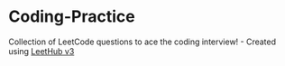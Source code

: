 # Coding-Practice
Collection of LeetCode questions to ace the coding interview! - Created using [LeetHub v3](https://github.com/raphaelheinz/LeetHub-3.0)
